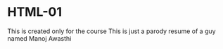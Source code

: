 # HTML-01
This is created only for the course
This is just a parody resume of a guy named Manoj Awasthi
